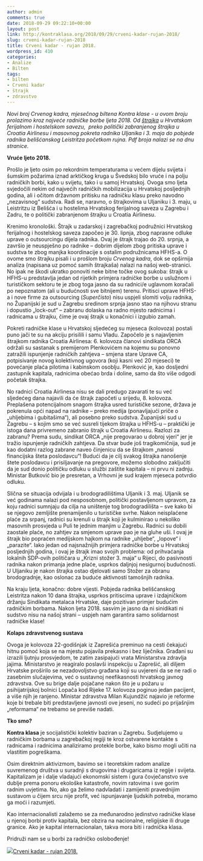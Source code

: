 ```yaml
---
author: admin
comments: true
date: 2018-09-29 09:22:10+00:00
layout: post
link: http://kontraklasa.org/2018/09/29/crveni-kadar-rujan-2018/
slug: crveni-kadar-rujan-2018
title: Crveni kadar - rujan 2018.
wordpress_id: 410
categories:
- Analize
- Bilten
tags:
- bilten
- Crveni kadar
- štrajk
- zdravstvo
---
```


_Novi broj Crvenog kadra, mjesečnog biltena Kontra klase - u ovom broju prolazimo kroz najveće radničke borbe ljeta 2018. Od [štrajka](http://kontraklasa.org/2018/09/12/strajk-u-hrvatskom-ferijalnom-i-hostelskom-savezu-2018-analiza/) u Hrvatskom ferijalnom i hostelskom savezu,  preko politički zabranjenog štrajka u Croatia Airlinesu i masovnog pokreta radnika Uljanika i 3. maja do pobjede radnika belišćanskog Leistritza početkom rujna. Pdf broja nalazi se na dnu stranice._


**Vruće ljeto 2018.**




Prošlo je ljeto osim po rekordnim temperaturama u većem dijelu svijeta i šumskim požarima iznad arktičkog kruga u Švedskoj bilo vruće i na polju radničkih borbi, kako u svijetu, tako i u samoj Hrvatskoj. Ovoga smo ljeta svjedočili nekim od najvećih radničkih mobilizacija u Hrvatskoj posljednjih godina, ali i očitom državnom pritisku na radničku klasu preko navodno „nezavisnog“ sudstva. Radi se, naravno, o štrajkovima u Uljaniku i 3. maju, u Leistritzu iz Belišća i u hostelima Hrvatskog ferijalnog saveza u Zagrebu i Zadru, te o politički zabranjenom štrajku u Croatia Airlinesu.




Krenimo kronološki. Štrajk u zadarskoj i zagrebačkoj podružnici Hrvatskog ferijalnog i hostelskog saveza započeo je 30. lipnja, zbog naprasne odluke uprave o outsourcingu dijela radnika. Ovaj je štrajk trajao do 20. srpnja, a završio je neuspješno po radnike – dobrim dijelom zbog pritiska uprave i sudstva te zbog manjka koordinacije s ostalim podružnicama HFHS-a. O ovome smo štrajku pisali i u prošlom broju _Crvenog kadra_, dok se opširnija analiza (napisana uz pomoć samih štrajkaša) nalazi na našoj web-stranici. No ipak ne škodi ukratko ponoviti neke bitne točke ovog sukoba: štrajk u HFHS-u predstavlja jedan od rijetkih primjera radničke borbe u uslužnom i turističkom sektoru te je zbog toga jasno da su radnici/e uglavnom koračali po nepoznatom (ali u budućnosti sve bitnijem) terenu. Pritisci uprave HFHS-a i nove firme za outsourcing (_Superčisto_) nisu uspjeli slomiti volju radnika, no Županijski je sud u Zagrebu sredinom srpnja jasno stao na njihovu stranu i dopustio „lock-out“ – zabranu dolaska na radno mjesto radnicima i radnicama u štrajku, čime je ovaj štrajk u konačnici i izgubio zamah.




Pokreti radničke klase u Hrvatskoj sljedećeg su mjeseca (kolovoza) postali puno jači te su na akciju prisilili i samu Vladu. Započelo je s najavljenim štrajkom radnika Croatia Airlinesa: 6. kolovoza članovi sindikata ORCA održali su sastanak s premijerom Plenkovićem na kojemu su ponovno zatražili ispunjenje radničkih zahtjeva – smjena stare Uprave CA, potpisivanje novog kolektivnog ugovora (koji kasni već 20 mjeseci) te povećanje plaća pilotima i kabinskom osoblju. Plenković je, kao dosljedni zastupnik kapitala, radnicima obećao brda i doline, samo da što više odgodi početak štrajka.




No radnici Croatia Airlinesa nisu se dali predugo zavarati te su već sljedećeg dana najavili da će štrajk započeti u srijedu, 8. kolovoza. Preplašena potencijalnom snagom štrajka usred turističke sezone, država je pokrenula opći napad na radnike – preko medija (ponavljajući priče o „uhljebima i gubitašima“), ali posebno preko sudstva. Županijski sud u Zagrebu – s kojim smo se već susreli tijekom štrajka u HFHS-u – praktički je istoga dana privremeno zabranio štrajk u Croatia Airlinesu. Razlozi za zabranu? Prema sudu, sindikat ORCA „nije pregovarao u dobroj vjeri“ jer je tražio ispunjenje radničkih zahtjeva. Da stvar bude još tragikomičnija, sud je kao dodatni razlog zabrane naveo činjenicu da se štrajkom „nanosi financijska šteta poslodavcu“! Budući da je cilj svakog štrajka nanošenje štete poslodavcu i prisiljavanje na pregovore, možemo slobodno zaključiti da je sud donio političku odluku u službi zaštite kapitala – ni prvu ni zadnju. Ministar Butković bio je presretan, a Vrhovni je sud krajem mjeseca potvrdio odluku.




Slična se situacija odvijala i u brodogradilištima Uljanik i 3. maj. Uljanik se već godinama nalazi pod nesposobnom, politički postavljenom upravom, za koju radnici sumnjaju da cilja na uništenje tog brodogradilišta – sve kako bi se njegovo zemljište prenamijenilo u turističke svrhe. Nakon neisplaćene plaće za srpanj, radnici su krenuli u štrajk koji je kulminirao u nekoliko masovnih prosvjeda u Puli te jednim manjim u Zagrebu. Radnici su dobili zaostale plaće, no zahtjev za smjenom uprave pao je na gluhe uši. I ovaj je štrajk bio popraćen medijskom hajkom na radnike „uhljebe“, „lopove“ i „parazite“. Iako jedan od najsnažnijih primjera radničke borbe u Hrvatskoj posljednjih godina, i ovaj je štrajk imao svojih problema: od prihvaćanja lokalnih SDP-ovih političara u „Krizni stožer 3. maja“ u Rijeci, do pasivnosti radnika nakon primanja jedne plaće, usprkos daljnjoj nesigurnoj budućnosti. U Uljaniku je nakon štrajka ostao djelovati samo Stožer za obranu brodogradnje, kao oslonac za buduće aktivnosti tamošnjih radnika.




Na kraju ljeta, konačno: dobre vijesti. Pobjeda radnika belišćanskog Leistritza nakon 10 dana štrajka, usprkos pritiscima uprave i izdajničkom držanju Sindikata metalaca Hrvatske, daje pozitivan primjer budućim radničkim borbama. Nakon ljeta 2018. sasvim je jasno da ni sinidikati ni sudstvo nisu na našoj strani – uspjeh nam garantira samo solidarnost radničke klase!




**Kolaps zdravstvenog sustava**




Ovoga je kolovoza 22-godišnjak iz Zaprešića preminuo na cesti čekajući hitnu pomoć koja se na mjestu pojavila prekasno i bez liječnika. Građani su izrazili ljutnju prosvjedom, te zatim zasipajući vrata Ministarstva zdravlja jajima. Ministarstvo je reagiralo poslavši inspekciju u Zaprešić, ali diljem Hrvatske proširilo se nezadovoljstvo građana koji su uvjereni da se ne radi o zasebnim slučajevima, već o sustavnoj neefikasnosti hrvatskog javnog zdravstva. Ove su brige dalje pojačane nakon što je u požaru u psihijatrijskoj bolnici Lopača kod Rijeke 17. kolovoza poginuo jedan pacijent, a više njih je ranjeno. Ministar zdravstva Milan Kujundžić najavio je reforme koje bi trebale biti predstavljene javnosti ove jeseni, no sudeći po prijašnjim „reformama“ ne trebamo se previše nadati.




**Tko smo?**




**Kontra klasa** je socijalistički kolektiv baziran u Zagrebu. Sudjelujemo u radničkim borbama u zagrebačkoj regiji te kroz ostvarene kontakte s radnicama i radnicima analiziramo protekle borbe, kako bismo mogli učiti na vlastitim pogreškama.




Osim direktnim aktivizmom, bavimo se i teoretskim radom analize suvremenog društva u suradnji s drugovima i drugaricama iz regije i svijeta. Kapitalizam je i dalje vladajući ekonomski sistem i gura čovječanstvo sve dublje prema ponoru ekološke katastrofe, novim ratovima i sve gorim radnim uvjetima. No, ako ga želimo nadvladati i zamijeniti pravednijim sustavom u čijem srcu nije profit, već ispunjavanje ljudskih potreba, moramo ga moći i razumjeti.




Kao internacionalisti zalažemo se za međunarodno jedinstvo radničke klase u njenoj borbi protiv kapitala, bez obzira na nacionalne, religijske ili druge granice. Ako je kapital internacionalan, takva mora biti i radnička klasa.




Pridruži nam se u borbi za radničko oslobođenje!


[![](http://kontraklasa.org/wp-content/uploads/2018/06/pdf3-300x300.png)Crveni kadar - rujan 2018.](http://kontraklasa.org/wp-content/uploads/2018/09/kadar4.pdf)
